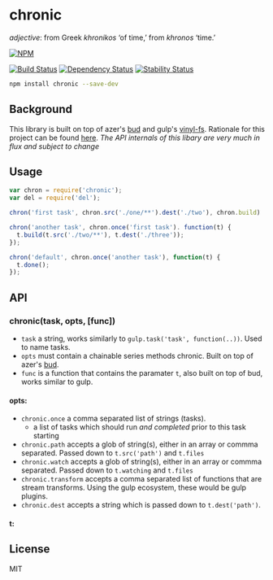 # chronic 

*adjective*: from Greek *khronikos* ‘of time,’ from *khronos* ‘time.’

[![NPM](https://nodei.co/npm/chronic.png)](https://nodei.co/npm/chronic/)

[![Build Status](https://img.shields.io/travis/codingalchemy/chronic.svg?style=flat-square)](https://travis-ci.org/codingalchemy/chronic)
[![Dependency Status](https://img.shields.io/david/codingalchemy/chronic.svg?style=flat-square)](https://david-dm.org/codingalchemy/chronic)
[![Stability Status](https://img.shields.io/badge/stability-unstable-orange.svg?style=flat-square)](https://github.com/dominictarr/stability#experimental)

```bash
npm install chronic --save-dev
```

## Background

This library is built on top of azer's [bud](https://github.com/azer/bud) and gulp's [vinyl-fs](https://github.com/wearefractal/vinyl-fs). Rationale for this project can be found [here](https://github.com/codingalchemy/chronic/blob/master/RATIONALE.md).
*The API internals of this libary are very much in flux and subject to change*


## Usage

``` js
var chron = require('chronic');
var del = require('del');

chron('first task', chron.src('./one/**').dest('./two'), chron.build)

chron('another task', chron.once('first task'). function(t) {
  t.build(t.src('./two/**'), t.dest('./three'));
});

chron('default', chron.once('another task'), function(t) {
  t.done();
});


```

## API

### chronic(task, opts, [func])

- `task` a string, works similarly to `gulp.task('task', function(..))`. Used to name tasks. 
- `opts` must contain a chainable series methods chronic. Built on top of azer's [bud](https://github.com/azer/bud#running-tests-and-restarting-when-files-change).
- `func` is a function that contains the paramater `t`, also built on top of bud, works similar to gulp.

#### opts:

- `chronic.once` a comma separated list of strings (tasks). 
  - a list of tasks which should run *and completed* prior to this task starting
- `chronic.path` accepts a glob of string(s), either in an array or commma separated. Passed down to `t.src('path')` and `t.files`
- `chronic.watch` accepts a glob of string(s), either in an array or commma separated. Passed down to `t.watching` and `t.files`
- `chronic.transform` accepts a comma separated list of functions that are stream transforms. Using the gulp ecosystem, these would be gulp plugins. 
- `chronic.dest` accepts a string which is passed down to `t.dest('path')`.

#### t:



## License

MIT